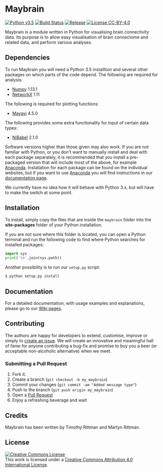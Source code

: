 # Maybrain


[![Python v3.5](https://img.shields.io/badge/python-v3.5-blue.svg)]() [![Build Status](https://travis-ci.org/RittmanResearch/maybrain.svg?branch=master)](https://travis-ci.org/RittmanResearch/maybrain) [![Release](https://img.shields.io/github/release/rittman/maybrain/all.svg)](https://github.com/rittman/maybrain/releases) [![License CC-BY-4.0](https://img.shields.io/badge/license-CC--BY--4.0-lightgrey.svg)](https://github.com/rittman/maybrain/blob/master/LICENSE)


Maybrain is a module written in Python for visualising brain connectivity data. Its purpose is to allow easy visualisation of brain connectome and related data, and perform various analyses. 

## Dependencies

To run Maybrain you will need a Python 3.5 installtion and several other packages on which parts of the code depend. The following are required for analysis:

* [Numpy](http://www.numpy.org/) 1.13.1
* [NetworkX](http://networkx.github.io/) 1.11

The following is required for plotting functions:
* [Mayavi](http://docs.enthought.com/mayavi/mayavi/) 4.5.0

The following provides some extra functionality for input of certain data types:
* [NiBabel](http://nipy.org/nibabel/) 2.1.0

Software versions higher than those given may also work. If you are not familiar with Python, or you don't want to manually install and deal with each package separately, it is recommended that you install a pre-packaged version that will include most of the above, for example [Anaconda](https://www.anaconda.com). Installation for each package can be found on the individual websites, but if you want to use [Anaconda](https://www.anaconda.com) you will find instructions in our [documentation page](https://github.com/RittmanResearch/maybrain/wiki).

We currently have no idea how it will behave with Python 3.x, but will have to make the switch at some point.

## Installation

To install, simply copy the files that are inside the `maybrain` folder into the **site-packages** folder of your Python installation.

If you are not sure where this folder is located, you can open a Python terminal and run the following code to find where Python searches for installed packages:

```python
import sys
print('\n'.join(sys.path))
```

Another possibility is to run our `setup.py` script:
```bash
$ python setup.py install
```

## Documentation
For a detailed documentation, with usage examples and explanations, please go to our [Wiki pages](https://github.com/RittmanResearch/maybrain/wiki).


## Contributing
The authors are happy for developers to extend, customise, improve or simply to [create an issue](https://github.com/RittmanResearch/maybrain/issues). We will create an innovative and meaningful hall of fame for anyone contributing a bug-fix and promise to buy you a beer (or acceptable non-alcoholic alternative) when we meet.

### Submitting a Pull Request
1. Fork it.
2. Create a branch (`git checkout -b my_maybrain`)
3. Commit your changes (`git commit -am "Added message type"`)
4. Push to the branch (`git push origin my_maybrain`)
5. Open a [Pull Request](https://github.com/RittmanResearch/maybrain/pulls)
6. Enjoy a refreshing beverage and wait

## Credits

Maybrain has been written by Timothy Rittman and Martyn Rittman.

## License

<a rel="license" href="http://creativecommons.org/licenses/by/4.0/"><img alt="Creative Commons License" style="border-width:0" src="https://i.creativecommons.org/l/by/4.0/88x31.png" /></a><br />This work is licensed under a <a rel="license" href="http://creativecommons.org/licenses/by/4.0/">Creative Commons Attribution 4.0 International License</a>.
